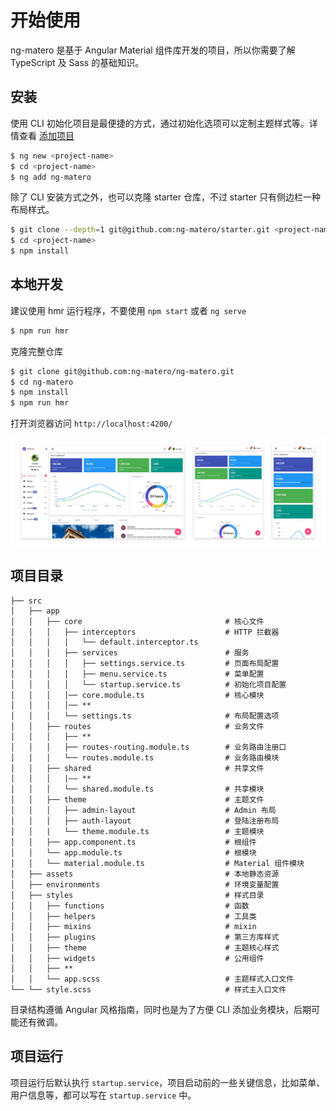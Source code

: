 # 开始使用

ng-matero 是基于 Angular Material 组件库开发的项目，所以你需要了解 TypeScript 及 Sass 的基础知识。

## 安装

使用 CLI 初始化项目是最便捷的方式，通过初始化选项可以定制主题样式等。详情查看 [添加项目](schematics/project-init.md)

```bash
$ ng new <project-name>
$ cd <project-name>
$ ng add ng-matero
```

除了 CLI 安装方式之外，也可以克隆 starter 仓库，不过 starter 只有侧边栏一种布局样式。

```bash
$ git clone --depth=1 git@github.com:ng-matero/starter.git <project-name>
$ cd <project-name>
$ npm install
```

## 本地开发

建议使用 hmr 运行程序，不要使用 `npm start` 或者 `ng serve`

```bash
$ npm run hmr
```

克隆完整仓库

```bash
$ git clone git@github.com:ng-matero/ng-matero.git
$ cd ng-matero
$ npm install
$ npm run hmr
```

打开浏览器访问 `http://localhost:4200/`

![](screenshot.jpg)

## 项目目录

```plain
├── src
│   ├── app
│   │   ├── core                                # 核心文件
│   │   │   ├── interceptors                    # HTTP 拦截器
│   │   │   │   └── default.interceptor.ts      
│   │   │   ├── services                        # 服务
│   │   │   │   ├── settings.service.ts         # 页面布局配置
│   │   │   │   ├── menu.service.ts             # 菜单配置
│   │   │   │   └── startup.service.ts          # 初始化项目配置
│   │   │   │── core.module.ts                  # 核心模块
│   │   │   │── **
│   │   │   └── settings.ts                     # 布局配置选项
│   │   ├── routes                              # 业务文件
│   │   │   ├── **                              
│   │   │   ├── routes-routing.module.ts        # 业务路由注册口
│   │   │   └── routes.module.ts                # 业务路由模块
│   │   ├── shared                              # 共享文件
│   │   │   |—— **
│   │   │   └── shared.module.ts                # 共享模块
│   │   ├── theme                               # 主题文件
│   │   │   ├── admin-layout                    # Admin 布局
│   │   │   ├── auth-layout                     # 登陆注册布局
│   │   |   └── theme.module.ts                 # 主题模块
│   │   ├── app.component.ts                    # 根组件
│   │   └── app.module.ts                       # 根模块
│   │   └── material.module.ts                  # Material 组件模块
│   ├── assets                                  # 本地静态资源
│   ├── environments                            # 环境变量配置
│   ├── styles                                  # 样式目录
│   │   ├── functions                           # 函数
│   │   ├── helpers                             # 工具类
│   │   ├── mixins                              # mixin
│   │   ├── plugins                             # 第三方库样式
│   │   ├── theme                               # 主题核心样式
│   │   ├── widgets                             # 公用组件
│   │   ├── **
│   │   └── app.scss                            # 主题样式入口文件
└── └── style.scss                              # 样式主入口文件
```

目录结构遵循 Angular 风格指南，同时也是为了方便 CLI 添加业务模块，后期可能还有微调。

## 项目运行

项目运行后默认执行 `startup.service`，项目启动前的一些关键信息，比如菜单、用户信息等，都可以写在 `startup.service` 中。
